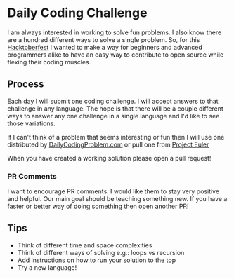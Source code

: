 # Daily Coding Challenge

I am always interested in working to solve fun problems. I also know there are
a hundred different ways to solve a single problem. So, for this
[Hacktoberfest][1] I wanted to make a way for beginners and advanced
programmers alike to have an easy way to contribute to open source while
flexing their coding muscles.

## Process
Each day I will submit one coding challenge. I will accept answers to that
challenge in any language. The hope is that there will be a couple different
ways to answer any one challenge in a single language and I'd like to see those
variations.

If I can't think of a problem that seems interesting or fun then I will use one
distributed by [DailyCodingProblem.com][2] or pull one from [Project Euler][3]

When you have created a working solution please open a pull request!

### PR Comments
I want to encourage PR comments. I would like them to stay very positive and
helpful. Our main goal should be teaching something new. If you have a faster
or better way of doing something then open another PR!

## Tips

* Think of different time and space complexities
* Think of different ways of solving e.g.: loops vs recursion
* Add instructions on how to run your solution to the top
* Try a new language!

[1]: https://hacktoberfest.digitalocean.com
[2]: https://dailycodingproblem.com
[3]: https://projecteuler.net

